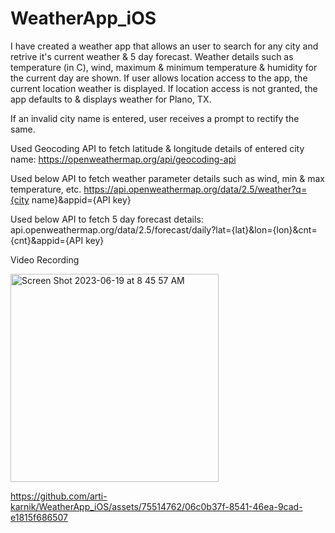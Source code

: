 # WeatherApp_iOS

I have created a weather app that allows an user to search for any city and retrive it's current weather & 5 day forecast. Weather details such as temperature (in C), wind, maximum & minimum temperature & humidity for the current day are shown. If user allows location access to the app, the current location weather is displayed. If location access is not granted, the app defaults to & displays weather for Plano, TX.

If an invalid city name is entered, user receives a prompt to rectify the same.

Used Geocoding API to fetch latitude & longitude details of entered city name:
https://openweathermap.org/api/geocoding-api

Used below API to fetch weather parameter details such as wind, min & max temperature, etc.
https://api.openweathermap.org/data/2.5/weather?q={city name}&appid={API key}

Used below API to fetch 5 day forecast details:
api.openweathermap.org/data/2.5/forecast/daily?lat={lat}&lon={lon}&cnt={cnt}&appid={API key}

Video Recording

<img width="333" alt="Screen Shot 2023-06-19 at 8 45 57 AM" src="https://github.com/arti-karnik/WeatherApp_iOS/assets/75514762/f7a400df-10ed-4d4b-ad50-003003d49e16">




https://github.com/arti-karnik/WeatherApp_iOS/assets/75514762/06c0b37f-8541-46ea-9cad-e1815f686507



